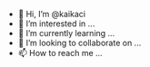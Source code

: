 - 👋 Hi, I’m @kaikaci
- 👀 I’m interested in ...
- 🌱 I’m currently learning ...
- 💞️ I’m looking to collaborate on ...
- 📫 How to reach me ...

<!---
kaikaci/kaikaci is a ✨ special ✨ repository because its `README.md` (this file) appears on your GitHub profile.
You can click the Preview link to take a look at your changes.
--->
